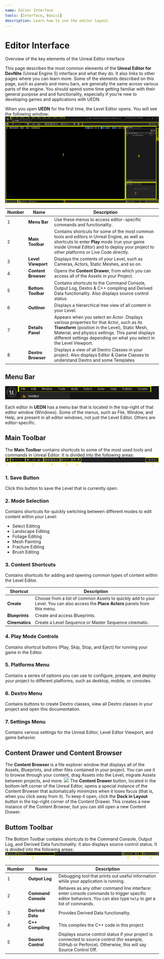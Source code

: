 ```yaml
---
name: Editor Interface
tools: [Interface, Basics]
description: Learn how to use the editor layout.
---
```

<style>
  body {
    background-image: url('https://slutares.sirv.com/img/website/unreal-editor-bg.png');
    background-repeat: no-repeat;
    background-attachment: fixed;
    webkit-tap-highlight-color: #ff0000;
}

  ::selection {
    -webkit-appearance: none;
    background-color: rgba(255, 0, 0, 0.85) !important;
  }
</style>

# Editor Interface
Overview of the key elements of the Unreal Editor interface




This page describes the most common elements of the **Unreal Editor for DevNite** (Unreal Engine 5) interface and what they do. It also links to other pages where you can learn more. Some of the elements described on this page, such as panels and menu bars, are generally the same across various parts of the engine. You should spend some time getting familiar with their general purpose and and functionality, especially if you're new to developing games and applications with UEDN.


When you open **UEDN** for the first time, the Level Editor opens. You will see the following window:
![Default Unreal Editor interface in UEDN.](https://github.com/DevniteCreative/Rhinestone/blob/main/assets/TheInterface.png?raw=true)


| Number  | Name | Description |
| ------------- | ------------- | ------------- |
| 1  | **Menu Bar**  | Use these menus to access editor-specific commands and functionality.  |
| 2  | **Main Toolbar**  | Contains shortcuts for some of the most common tools and editors in Unreal Engine, as well as shortcuts to enter **Play** mode (run your game inside Unreal Editor) and to deploy your project to other platforms or Live Code directly.  |
| 3  | **Level Viewport**  | Displays the contents of your Level, such as Cameras, Actors, Static Meshes, and so on.  |
| 4  | **Content Browser**  | Opens the **Content Drawer**, from which you can access all of the Assets in your Project.  |
| 5  | **Bottom Toolbar**  | Contains shortcuts to the Command Console, Output Log, Dextro & C++ compiling and Derived Data functionality. Also displays source control status.  |
| 6  | **Outliner**  | Displays a hierarchical tree view of all content in your Level.  |
| 7  | **Details Panel**  | Appears when you select an Actor. Displays various properties for that Actor, such as its **Transform** (position in the Level), Static Mesh, Material, and physics settings. This panel displays different settings depending on what you select in the Level Viewport.  |
| 8  | **Dextro Browser**  | Displays a view of all Dextro Classes in your project. Also displays Editor & Game Classes to understand Dextro and some Templates  |

## Menu Bar
![](https://github.com/DevniteCreative/Rhinestone/blob/main/assets/MenuBar.png?raw=true)

Each editor in **UEDN** has a menu bar that is located in the top-right of that editor window (Windows). Some of the menus, such as File, Window, and Help, are present in all editor windows, not just the Level Editor. Others are editor-specific.

## Main Toolbar
The **Main Toolbar** contains shortcuts to some of the most used tools and commands in Unreal Editor. It is divided into the following areas:
![](https://github.com/DevniteCreative/Rhinestone/blob/main/assets/MainToolBar.png?raw=true)

### 1. Save Button
Click this button to save the Level that is currently open.

### 2. Mode Selection
Contains shortcuts for quickly switching between different modes to edit content within your Level:

* Select Editing
* Landscape Editing
* Foliage Editing
* Mesh Painting
* Fracture Editing
* Brush Editing

### 3. Content Shortcuts
Contains shortcuts for adding and opening common types of content within the Level Editor.

| Shortcut | Description |
| -------- | ----------- |
| **Create** | Choose from a list of common Assets to quickly add to your Level. You can also access the **Place Actors** panels from this menu. |
| **Blueprints** | Create and access Blueprints. |
| **Cinematics** | Create a Level Sequence or Master Sequence cinematic. |

### 4. Play Mode Controls
Contains shortcut buttons (Play, Skip, Stop, and Eject) for running your game in the Editor.

### 5. Platforms Menu
Contains a series of options you can use to configure, prepare, and deploy your project to different platforms, such as desktop, mobile, or consoles.

### 6. Dextro Menu
Contains buttons to create Dextro classes, view all Dextro classes in your project and open this documentation.

### 7. Settings Menu
Contains various settings for the Unreal Editor, Level Editor Viewport, and game behavior.

## Content Drawer und Content Browser
The **Content Browser** is a file explorer window that displays all of the Assets, Blueprints, and other files contained in your project. You can use it to browse through your content, drag Assets into the Level, migrate Assets between projects, and more.
![](https://docs.unrealengine.com/5.2/Images/understanding-the-basics/foundational-knowledge/unreal-editor-interface/ue5_1-content-browser.webp)
The **Content Drawer** button, located in the bottom-left corner of the Unreal Editor, opens a special instance of the Content Browser that automatically minimizes when it loses focus (that is, when you click away from it). To keep it open, click the **Dock in Layout** button in the top-right corner of the Content Drawer. This creates a new instance of the Content Browser, but you can still open a new Content Drawer.

## Buttom Toolbar
The Bottom Toolbar contains shortcuts to the Command Console, Output Log, and Derived Data functionality. It also displays source control status. It is divided into the following areas:
![](https://github.com/DevniteCreative/Rhinestone/blob/main/assets/BottomToolbar.png?raw=true)

| Number  | Name | Description |
| ------------- | ------------- | ------------- |
| 1  | **Output Log**  | Debugging tool that prints out useful information while your application is running.  |
| 2  | **Command Console**  | Behaves as any other command line interface: enter console commands to trigger specific editor behaviors. You can also type `help` to get a list of commands.  |
| 3  | **Derived Data**  | Provides Derived Data functionality. |
| 4  | **C++ Compiling**  | This compiles the C++ code in this project.  |
| 5  | **Source Control**  | Displays source control status if your project is connected to source control (for example, GitHub or Perforce). Otherwise, this will say Source Control Off.  |
